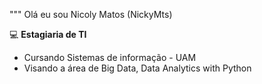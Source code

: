 """ Olá eu sou Nicoly Matos (NickyMts)

💻 **Estagiaria de  TI**

- Cursando Sistemas de informação - UAM
- Visando a área de Big Data, Data Analytics with Python
